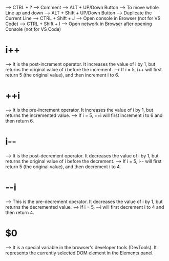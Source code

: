 --> CTRL + ? --> Comment 
--> ALT + UP/Down Button --> To move whole Line up and down 
--> ALT + Shift + UP/Down Button --> Duplicate the Current Line 
--> CTRL + Shift + J --> Open console in Browser (not for VS Code)
--> CTRL + Shift + I --> Open network in Browser after opening Console (not for VS Code)

# i++
--> It is the post-increment operator. It increases the value of i by 1, but returns the original value of i before the increment.
--> If i = 5, i++ will first return 5 (the original value), and then increment i to 6.

# ++i
--> It is the pre-increment operator. It increases the value of i by 1, but returns the incremented value.
--> If i = 5, ++i will first increment i to 6 and then return 6.

# i--
--> It is the post-decrement operator. It decreases the value of i by 1, but returns the original value of i before the decrement.
--> If i = 5, i-- will first return 5 (the original value), and then decrement i to 4.

# --i
--> This is the pre-decrement operator. It decreases the value of i by 1, but returns the decremented value.
--> If i = 5, --i will first decrement i to 4 and then return 4.

# $0 
--> It is a special variable in the browser's developer tools (DevTools). It represents the currently selected DOM element in the Elements panel.